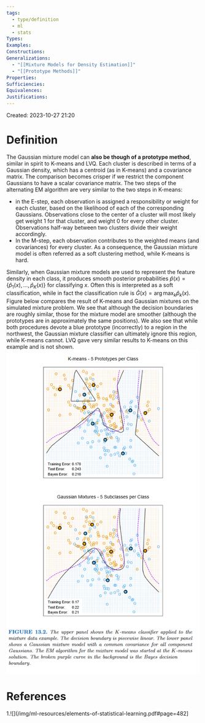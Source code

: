 ```yaml
---
tags:
  - type/definition
  - ml
  - stats
Types: 
Examples: 
Constructions: 
Generalizations:
  - "[[Mixture Models for Density Estimation]]"
  - "[[Prototype Methods]]"
Properties: 
Sufficiencies: 
Equivalences: 
Justifications:
---
```

Created: 2023-10-27 21:20
# Definition

The Gaussian mixture model can **also be though of a prototype method**, similar in spirit to K-means and LVQ. Each cluster is described in terms of a Gaussian density, which has a centroid (as in K-means) and a covariance matrix. The comparison becomes crisper if we restrict the component Gaussians to have a scalar covariance matrix. The two steps of the alternating EM algorithm are very similar to the two steps in K-means:
- in the E-step, each observation is assigned a responsibility or weight for each cluster, based on the likelihood of each of the corresponding Gaussians. Observations close to the center of a cluster will most likely get weight $1$ for that cluster, and weight $0$ for every other cluster. Observations half-way between two clusters divide their weight accordingly.
- In the M-step, each observation contributes to the weighted means (and covariances) for every cluster.
As a consequence, the Gaussian mixture model is often referred as a soft clustering method, while K-means is hard.

Similarly, when Gaussian mixture models are used to represent the feature density in each class, it produces smooth posterior probabilities $\hat p(x) = \{\hat p_1(x), \dots, \hat p_K(x)\}$ for classifying $x$. Often this is interpreted as a soft classification, while in fact the classification rule is $\hat G(x) = \arg \max_k \hat p_k(x)$. Figure below compares the result of K-means and Gaussian mixtures on the simulated mixture problem. We see that although the decision boundaries are roughly similar, those for the mixture model are smoother (although the prototypes are in approximately the same positions). We also see that while both procedures devote a blue prototype (incorrectly) to a region in the northwest, the Gaussian mixture classifier can ultimately ignore this region, while K-means cannot. LVQ gave very similar results to K-means on this example and is not shown.
![](/img/esl-figure-13.2.png)


# References
1.![](/img/ml-resources/elements-of-statistical-learning.pdf#page=482]